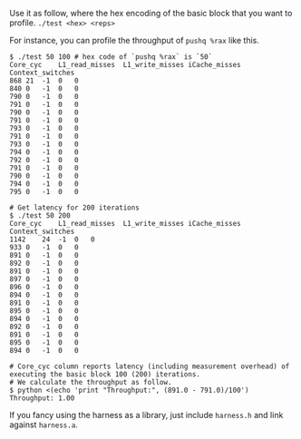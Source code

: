 Use it as follow, where <hex> the hex encoding of the basic block that you want to profile.
`./test <hex> <reps>`

For instance, you can profile the throughput of `pushq %rax` like this.

```
$ ./test 50 100 # hex code of `pushq %rax` is `50`
Core_cyc	L1_read_misses	L1_write_misses	iCache_misses	Context_switches
868	21	-1	0	0
840	0	-1	0	0
790	0	-1	0	0
791	0	-1	0	0
790	0	-1	0	0
791	0	-1	0	0
793	0	-1	0	0
791	0	-1	0	0
793	0	-1	0	0
794	0	-1	0	0
792	0	-1	0	0
791	0	-1	0	0
790	0	-1	0	0
794	0	-1	0	0
795	0	-1	0	0

# Get latency for 200 iterations 
$ ./test 50 200
Core_cyc	L1_read_misses	L1_write_misses	iCache_misses	Context_switches
1142	24	-1	0	0
933	0	-1	0	0
891	0	-1	0	0
892	0	-1	0	0
891	0	-1	0	0
897	0	-1	0	0
896	0	-1	0	0
894	0	-1	0	0
891	0	-1	0	0
895	0	-1	0	0
894	0	-1	0	0
892	0	-1	0	0
891	0	-1	0	0
895	0	-1	0	0
894	0	-1	0	0

# Core_cyc column reports latency (including measurement overhead) of executing the basic block 100 (200) iterations.
# We calculate the throughput as follow.
$ python <(echo 'print "Throughput:", (891.0 - 791.0)/100')
Throughput: 1.00
```

If you fancy using the harness as a library, just include `harness.h` and link against `harness.a`.
